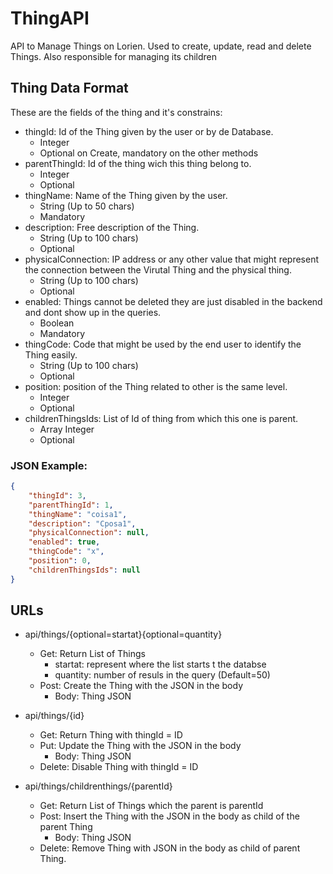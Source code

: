 # ThingAPI
API to Manage Things on Lorien. Used to create, update, read and delete Things. Also responsible for managing its children
## Thing Data Format
These are the fields of the thing and it's constrains:
- thingId: Id of the Thing given by the user or by de Database.
  - Integer
  - Optional on Create, mandatory on the other methods
- parentThingId: Id of the thing wich this thing belong to.
  - Integer
  - Optional
- thingName: Name of the Thing given by the user.
  - String (Up to 50 chars)
  - Mandatory
- description: Free description of the Thing.
  - String (Up to 100 chars)
  - Optional
- physicalConnection: IP address or any other value that might represent the connection between the Virutal Thing and the physical thing.
  - String (Up to 100 chars)
  - Optional
- enabled: Things cannot be deleted they are just disabled in the backend and dont show up in the queries.
  - Boolean
  - Mandatory
- thingCode: Code that might be used by the end user to identify the Thing easily.
  - String (Up to 100 chars)
  - Optional
- position: position of the Thing related to other is the same level.
  - Integer
  - Optional
- childrenThingsIds: List of Id of thing from which this one is parent.
  - Array Integer
  - Optional
### JSON Example:
```json
{
    "thingId": 3,
    "parentThingId": 1,
    "thingName": "coisa1",
    "description": "Cposa1",
    "physicalConnection": null,
    "enabled": true,
    "thingCode": "x",
    "position": 0,
    "childrenThingsIds": null
}
```
## URLs
- api/things/{optional=startat}{optional=quantity}
  - Get: Return List of Things
    - startat: represent where the list starts t the databse
    - quantity: number of resuls in the query (Default=50)
  - Post: Create the Thing with the JSON in the body
    - Body: Thing JSON

- api/things/{id}
  - Get: Return Thing with thingId = ID
  - Put: Update the Thing with the JSON in the body
    - Body: Thing JSON
  - Delete: Disable Thing with thingId = ID

- api/things/childrenthings/{parentId}
  - Get: Return List of Things which the parent is parentId
  - Post: Insert the Thing with the JSON in the body as child of the parent Thing
    - Body: Thing JSON
  - Delete: Remove Thing with JSON in the body as child of parent Thing.

